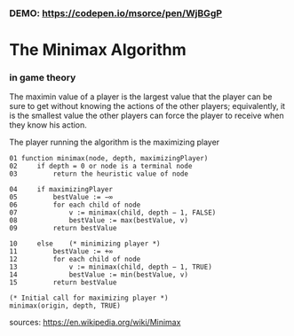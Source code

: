 ### DEMO: https://codepen.io/msorce/pen/WjBGgP
# The Minimax Algorithm

### in game theory
The maximin value of a player is the largest value that the player can be sure to get without knowing the actions of the other players; equivalently, it is the smallest value the other players can force the player to receive when they know his action.

The player running the algorithm is the maximizing player

```
01 function minimax(node, depth, maximizingPlayer)
02     if depth = 0 or node is a terminal node
03         return the heuristic value of node

04     if maximizingPlayer
05         bestValue := −∞
06         for each child of node
07             v := minimax(child, depth − 1, FALSE)
08             bestValue := max(bestValue, v)
09         return bestValue

10     else    (* minimizing player *)
11         bestValue := +∞
12         for each child of node
13             v := minimax(child, depth − 1, TRUE)
14             bestValue := min(bestValue, v)
15         return bestValue
```
```
(* Initial call for maximizing player *)
minimax(origin, depth, TRUE)
```
sources: https://en.wikipedia.org/wiki/Minimax

